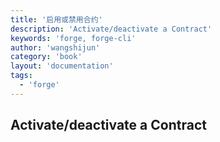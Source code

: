 ```yaml
---
title: '启用或禁用合约'
description: 'Activate/deactivate a Contract'
keywords: 'forge, forge-cli'
author: 'wangshijun'
category: 'book'
layout: 'documentation'
tags:
  - 'forge'
---
```


## Activate/deactivate a Contract

